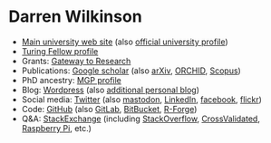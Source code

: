 # Darren Wilkinson

* [Main university web site](https://www.staff.ncl.ac.uk/d.j.wilkinson/) (also [official university profile](https://www.ncl.ac.uk/maths-physics/staff/profile/darrenwilkinson.html))
* [Turing Fellow profile](https://www.turing.ac.uk/people/researchers/darren-wilkinson)
* Grants: [Gateway to Research](https://gtr.ukri.org/person/D3B0D48B-8511-4D9E-AD7C-C0B6875A9F42/)
* Publications: [Google scholar](https://scholar.google.co.uk/citations?user=Z-kAK98AAAAJ) (also [arXiv](https://arxiv.org/a/wilkinson_d_1.html), [ORCHID](https://orcid.org/0000-0003-0736-802X), [Scopus](https://www.scopus.com/authid/detail.uri?authorId=7401870210))
* PhD ancestry: [MGP profile](https://www.genealogy.math.ndsu.nodak.edu/id.php?id=111852)
* Blog: [Wordpress](https://darrenjw.wordpress.com/) (also [additional personal blog](https://darrenjw2.wordpress.com/))
* Social media: [Twitter](https://twitter.com/darrenjw) (also [mastodon](https://mastodon.org.uk/@darrenjw), [LinkedIn](https://www.linkedin.com/in/darrenjwilkinson/), [facebook](http://www.facebook.com/darrenjw), [flickr](https://www.flickr.com/photos/24215253@N05/))
* Code: [GitHub](https://github.com/darrenjw) (also [GitLab](https://gitlab.com/darrenjw), [BitBucket](https://bitbucket.org/darrenjw/), [R-Forge](https://r-forge.r-project.org/users/darrenjw/))
* Q&A: [StackExchange](https://stackexchange.com/users/116751/darrenjw) (including [StackOverflow](https://stackoverflow.com/users/306035/darrenjw), [CrossValidated](https://stats.stackexchange.com/users/643/darrenjw), [Raspberry Pi](https://raspberrypi.stackexchange.com/users/72/darrenjw), etc.)

